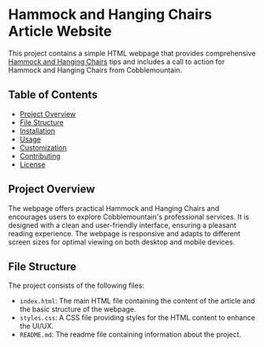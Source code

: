 # Hammock and Hanging Chairs Article Website

This project contains a simple HTML webpage that provides comprehensive <a href=https://cobblemountain.com/>Hammock and Hanging Chairs</a> tips and includes a call to action for Hammock and Hanging Chairs from Cobblemountain.

## Table of Contents

- [Project Overview](#project-overview)
- [File Structure](#file-structure)
- [Installation](#installation)
- [Usage](#usage)
- [Customization](#customization)
- [Contributing](#contributing)
- [License](#license)

## Project Overview

The webpage offers practical Hammock and Hanging Chairs and encourages users to explore Cobblemountain's professional services. It is designed with a clean and user-friendly interface, ensuring a pleasant reading experience. The webpage is responsive and adapts to different screen sizes for optimal viewing on both desktop and mobile devices.

## File Structure

The project consists of the following files:


- `index.html`: The main HTML file containing the content of the article and the basic structure of the webpage.
- `styles.css`: A CSS file providing styles for the HTML content to enhance the UI/UX.
- `README.md`: The readme file containing information about the project.
